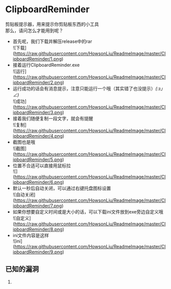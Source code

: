 # ClipboardReminder
剪贴板提示器，用来提示你剪贴板东西的小工具<br>
那么，请问怎么才能用到呢？<br>
* 首先呢，我们下载并解压release中的rar<br>
![下载] (https://raw.githubusercontent.com/HowsonLiu/ReadmeImage/master/ClipboardReminder/1.png)<br>
* 接着运行ClipboardReminder.exe<br>
![运行] (https://raw.githubusercontent.com/HowsonLiu/ReadmeImage/master/ClipboardReminder/2.png)<br>
* 运行成功的话会有消息提示，注意只能运行一个哦（其实错了也没提示）_(:з」∠)_<br>
![成功] (https://raw.githubusercontent.com/HowsonLiu/ReadmeImage/master/ClipboardReminder/3.png)<br>
* 接着我们随便复制一段文字，就会有提醒<br>
![复制] (https://raw.githubusercontent.com/HowsonLiu/ReadmeImage/master/ClipboardReminder/4.png)<br>
* 截图也是哦<br>
![截图] (https://raw.githubusercontent.com/HowsonLiu/ReadmeImage/master/ClipboardReminder/5.png)<br>
* 位置不合适可以直接用鼠标拉<br>
![] (https://raw.githubusercontent.com/HowsonLiu/ReadmeImage/master/ClipboardReminder/6.png)<br>
* 默认一秒后自动关闭，可以通过右键托盘图标设置<br>
![自动关闭] (https://raw.githubusercontent.com/HowsonLiu/ReadmeImage/master/ClipboardReminder/7.png)<br>
* 如果你想要自定义时间或是大小的话，可以下载ini文件放到exe旁边自定义哦<br>
![自定义] (https://raw.githubusercontent.com/HowsonLiu/ReadmeImage/master/ClipboardReminder/8.png)<br>
* ini文件内容是这样<br>
![ini] (https://raw.githubusercontent.com/HowsonLiu/ReadmeImage/master/ClipboardReminder/9.png)<br>

## 已知的漏洞
1. 
